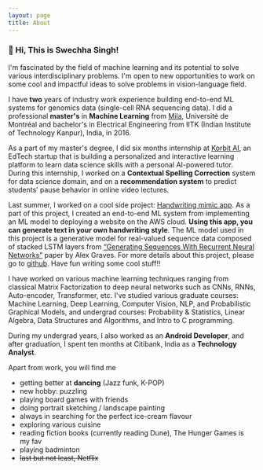 ```yaml
---
layout: page
title: About
---
```


### 👋 Hi, This is Swechha Singh!

I'm fascinated by the field of machine learning and its potential to solve various interdisciplinary problems. I'm open to new opportunities to work on some cool and impactful ideas to solve problems in vision-language field.

I have **two** years of industry work experience building end-to-end ML systems for genomics data (single-cell RNA sequencing data). I did a professional **master's** in **Machine Learning** from [Mila](https://mila.quebec/en/person/swechha/), Université de Montréal and bachelor's in Electrical Engineering from IITK (Indian Institute of Technology Kanpur), India, in 2016.

As a part of my master's degree, I did six months internship at [Korbit AI](https://www.linkedin.com/company/korbit-ai/), an EdTech startup that is building a personalized and interactive learning platform to learn data science skills with a personal AI-powered tutor. During this internship, I worked on a **Contextual Spelling Correction** system for data science domain, and on a **recommendation system** to predict students’ pause behavior in online video lectures.

Last summer, I worked on a cool side project: [Handwriting mimic app](https://youtu.be/Ghsb3w0QACI). As a part of this project, I created an end-to-end ML system from implementing an ML model to deploying a website on the AWS cloud. **Using this app, you can generate text in your own handwriting style**. The ML model used in this project is a generative model for real-valued sequence data composed of stacked LSTM layers from [“Generating Sequences With Recurrent Neural Networks”](https://arxiv.org/pdf/1308.0850.pdf) paper by Alex Graves. For more details about this project, please go to [github](https://github.com/swechhachoudhary/Handwriting-synthesis). Have fun writing some cool stuff!!

I have worked on various machine learning techniques ranging from classical Matrix Factorization to deep neural networks such as CNNs, RNNs, Auto-encoder, Transformer, etc. I've studied various graduate courses: Machine Learning, Deep Learning, Computer Vision, NLP, and Probabilistic Graphical Models, and undergrad courses: Probability & Statistics, Linear Algebra, Data Structures and Algorithms, and Intro to C programming.

During my undergrad years, I also worked as an **Android Developer**, and after graduation, I spent ten months at Citibank, India as a **Technology Analyst**.

Apart from work, you will find me
* getting better at **dancing** (Jazz funk, K-POP)
* new hobby: puzzling
* playing board games with friends
* doing portrait sketching / landscape painting
* always in searching for the perfect ice-cream flavour
* exploring various cuisine 
* reading fiction books (currently reading Dune), The Hunger Games is my fav
* playing badminton
* <s>last but not least, Netflix</s>
